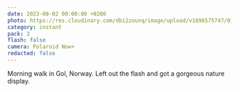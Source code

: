 ```yaml
---
date: 2023-08-02 00:00:00 +0200
photo: https://res.cloudinary.com/dbi2zounq/image/upload/v1696575747/011_iyvbja.jpg
category: instant
pack: 2
flash: false
camera: Polaroid Now+
redacted: false
---
```

Morning walk in Gol, Norway. Left out the flash and got a gorgeous nature display.
